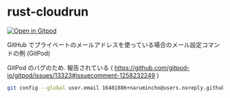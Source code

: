 # rust-cloudrun

[![Open in Gitpod](https://gitpod.io/button/open-in-gitpod.svg)](https://gitpod.io#https://github.com/narumincho/rust-cloudrun)

GitHub でプライベートのメールアドレスを使っている場合のメール設定コマンドの例 (GitPod)

GitPod のバグのため. 報告されている ( https://github.com/gitpod-io/gitpod/issues/13323#issuecomment-1258232249 )

```bash
git config --global user.email 16481886+narumincho@users.noreply.github.com
```
